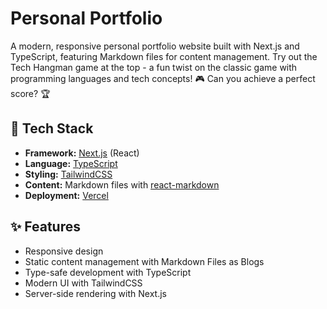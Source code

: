 # Personal Portfolio

A modern, responsive personal portfolio website built with Next.js and TypeScript, featuring Markdown files for content management. Try out the Tech Hangman game at the top - a fun twist on the classic game with programming languages and tech concepts! 🎮 Can you achieve a perfect score? 🏆



## 🚀 Tech Stack

- **Framework:** [Next.js](https://nextjs.org/) (React)
- **Language:** [TypeScript](https://www.typescriptlang.org/)
- **Styling:** [TailwindCSS](https://tailwindcss.com/)
- **Content:** Markdown files with [react-markdown](https://github.com/remarkjs/react-markdown)
- **Deployment:** [Vercel](https://vercel.com)

## ✨ Features

- Responsive design
- Static content management with Markdown Files as Blogs
- Type-safe development with TypeScript
- Modern UI with TailwindCSS
- Server-side rendering with Next.js


